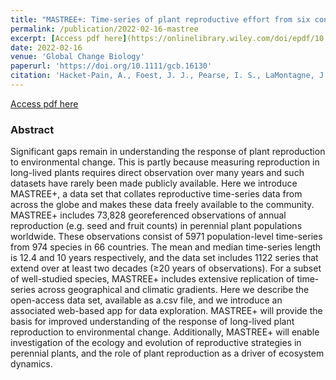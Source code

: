 ```yaml
---
title: "MASTREE+: Time‐series of plant reproductive effort from six continents"
permalink: /publication/2022-02-16-mastree
excerpt: [Access pdf here](https://onlinelibrary.wiley.com/doi/epdf/10.1111/gcb.16130)
date: 2022-02-16
venue: 'Global Change Biology'
paperurl: 'https://doi.org/10.1111/gcb.16130'
citation: 'Hacket-Pain, A., Foest, J. J., Pearse, I. S., LaMontagne, J. M., Koenig, W. D., Vacchiano, G., Bogdziewicz, M., Caignard, T., Celebias, P., van Dormolen, J., Fernández-Martínez, M., Moris, J. V., Palaghianu, C., Pesendorfer, M., Satake, A., Schermer, E., Tanentzap, A. J., Thomas, P. A., Vecchio, D., … Ascoli, D. (2022). MASTREE+: Time-series of plant reproductive effort from six continents. Global Change Biology, 28, pp3066–3082'
---
```

  
  [Access pdf here](https://onlinelibrary.wiley.com/doi/epdf/10.1111/gcb.16130)

### Abstract
Significant gaps remain in understanding the response of plant reproduction to environmental change. This is partly because measuring reproduction in long-lived plants requires direct observation over many years and such datasets have rarely been made publicly available. Here we introduce MASTREE+, a data set that collates reproductive time-series data from across the globe and makes these data freely available to the community. MASTREE+ includes 73,828 georeferenced observations of annual reproduction (e.g. seed and fruit counts) in perennial plant populations worldwide. These observations consist of 5971 population-level time-series from 974 species in 66 countries. The mean and median time-series length is 12.4 and 10 years respectively, and the data set includes 1122 series that extend over at least two decades (≥20 years of observations). For a subset of well-studied species, MASTREE+ includes extensive replication of time-series across geographical and climatic gradients. Here we describe the open-access data set, available as a.csv file, and we introduce an associated web-based app for data exploration. MASTREE+ will provide the basis for improved understanding of the response of long-lived plant reproduction to environmental change. Additionally, MASTREE+ will enable investigation of the ecology and evolution of reproductive strategies in perennial plants, and the role of plant reproduction as a driver of ecosystem dynamics.
